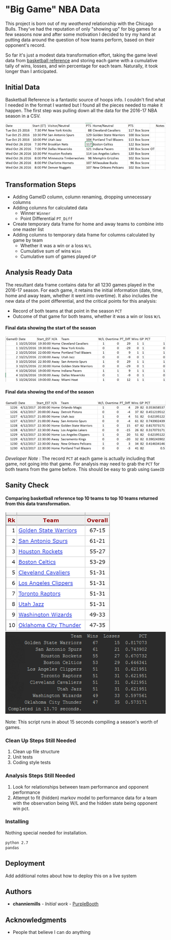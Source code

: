 # "Big Game" NBA Data

This project is born out of my _weathered_ relationship with the Chicago Bulls. They've had the reputation of only "showing up"
for big games for a few seasons now and after some motivation I decided to try my hand at putting data around the question of
how teams perform, based on their opponent's record.

So far it's just a modest data transformation effort, taking the game level data from [basketball reference](http://www.basketball-reference.com/leagues/NBA_2017_games.html)
and storing each game with a cumulative tally of wins, losses, and win percentage for each team. Naturally, it took longer than I anticipated.

## Initial Data

Basketball Reference is a fantastic source of hoops info. I couldn't find what I needed in the format I wanted but I found
all the pieces needed to make it happen. The first step was pulling down all the data for the 2016-17 NBA season in a CSV.

![init data](./screenshots/init-data.PNG?raw=true, "Initial Dataset")

## Transformation Steps

* Adding GameID column, column renaming, dropping unnecessary columns
* Adding columns for calculated data
  * Winner ```Winner```
  * Point Differential ```PT_Diff```
* Create temporary data frame for home and away teams to combine into one master list
* Adding columns to temporary data frame for columns calculated by game by team
  * Whether it was a win or a loss ```W/L```
  * Cumulative sum of wins ```Wins```
  * Cumulative sum of games played ```GP```

## Analysis Ready Data

The resultant data frame contains data for all 1230 games played in the 2016-17 season. For each game, it retains the initial
information (date, time, home and away team, whether it went into overtime). It also includes the new data of the point differential,
and the critical points for this analysis:

* Record of both teams at that point in the season ```PCT```
* Outcome of that game for both teams, whether it was a win or loss ```W/L```

#### Final data showing the start of the season
![final data](./screenshots/res-data1.PNG?raw=true, "First ten rows of result")

#### Final data showing the end of the season
![final data](./screenshots/res-data2.PNG?raw=true, "Last ten rows of result")


_Developer Note_ : The record ```PCT``` at each game is actually including that game, not going into that game. For analysis
may need to grab the ```PCT``` for both teams from the game before. This should be easy to grab using ```GameID```

## Sanity Check

#### Comparing basketball reference top 10 teams to top 10 teams returned from this data transformation.

![final data](./screenshots/bball_ref_top10.PNG?raw=true, "Bball Ref top 10") ![final data](./screenshots/script_top10.PNG?raw=true, "Outcome top 10")

Note: This script runs in about 15 seconds compiling a season's worth of games.

### Clean Up Steps Still Needed

1. Clean up file structure
2. Unit tests
3. Coding style tests

### Analysis Steps Still Needed
1. Look for relationships between team performance and opponent performance
2. Attempt to fit (hidden) markov model to performance data for a team with the observation being W/L and the hidden state being opponent win pct.

### Installing

Nothing special needed for installation.

```
python 2.7
pandas
```


## Deployment

Add additional notes about how to deploy this on a live system

## Authors

* **channiemills** - *Initial work* - [PurpleBooth](https://github.com/channiemills)


## Acknowledgments

* People that believe I can do anything